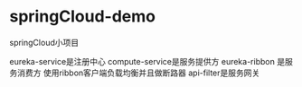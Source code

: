# springCloud-demo

springCloud小项目

eureka-service是注册中心 compute-service是服务提供方
eureka-ribbon 是服务消费方 使用ribbon客户端负载均衡并且做断路器
api-filter是服务网关
